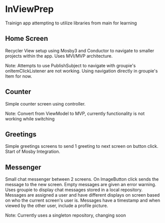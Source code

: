 # InViewPrep

Trainign app attempting to utilize libraries from main for learning

## Home Screen

Recycler View setup using Mosby3 and Conductor to navigate to smaller projects within the app. Uses MVI/MVP architecture.

Note: Attempts to use PublishSubject to navigate with groupie's onItemClickListener are not working. Using navigation directly in groupie's Item for now.

## Counter

Simple counter screen using controller. 

Note: Convert from ViewModel to MVP, currently functionality is not working while switching

## Greetings

Simple greetings screens to send 1 greeting to next screen on button click. Start of Mosby Integration.

## Messenger

Small chat messenger between 2 screens. On ImageButton click sends the message to the new screen. Empty messages are given an error warning. Uses groupie to display chat messages stored in a local repository. Messages are assigned a user and have different displays on screen based on who the current screen's user is. Messages have a timestamp and when viewed by the other user, include a profile picture.

Note: Currently uses a singleton repository, changing soon
